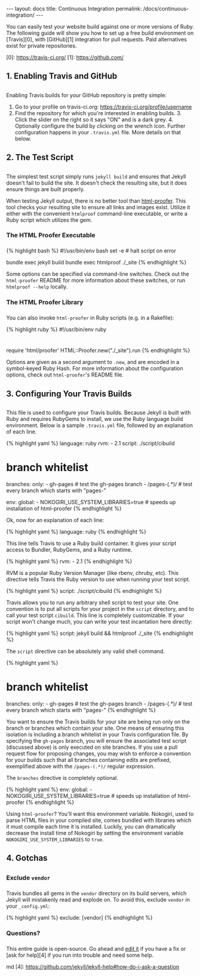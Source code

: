 --- layout: docs title: Continuous Integration permalink:
/docs/continuous-integration/ ---

You can easily test your website build against one or more versions of Ruby. The
following guide will show you how to set up a free build environment on
[Travis][0], with [GitHub][1] integration for pull requests. Paid alternatives
exist for private repositories.

[0]: https://travis-ci.org/ [1]: https://github.com/

## 1. Enabling Travis and GitHub
## 
Enabling Travis builds for your GitHub repository is pretty simple:

1. Go to your profile on travis-ci.org: https://travis-ci.org/profile/username
2. Find the repository for which you're interested in enabling builds. 3. Click
the slider on the right so it says "ON" and is a dark grey. 4. Optionally
configure the build by clicking on the wrench icon. Further configuration
happens in your `.travis.yml` file. More details on that below.

## 2. The Test Script
## 
The simplest test script simply runs `jekyll build` and ensures that Jekyll
doesn't fail to build the site. It doesn't check the resulting site, but it does
ensure things are built properly.

When testing Jekyll output, there is no better tool than [html-proofer][2]. This
tool checks your resulting site to ensure all links and images exist. Utilize it
either with the convenient `htmlproof` command-line executable, or write a Ruby
script which utilizes the gem.

### The HTML Proofer Executable
### 
{% highlight bash %}
#!/usr/bin/env bash
set -e # halt script on error

bundle exec jekyll build bundle exec htmlproof ./_site {% endhighlight %}

Some options can be specified via command-line switches. Check out the
`html-proofer` README for more information about these switches, or run
`htmlproof --help` locally.

### The HTML Proofer Library
### 
You can also invoke `html-proofer` in Ruby scripts (e.g. in a Rakefile):

{% highlight ruby %}
#!/usr/bin/env ruby
#
require 'html/proofer' HTML::Proofer.new("./_site").run {% endhighlight %}

Options are given as a second argument to `.new`, and are encoded in a
symbol-keyed Ruby Hash. For more information about the configuration options,
check out `html-proofer`'s README file.

[2]: https://github.com/gjtorikian/html-proofer

## 3. Configuring Your Travis Builds
## 
This file is used to configure your Travis builds. Because Jekyll is built with
Ruby and requires RubyGems to install, we use the Ruby language build
environment. Below is a sample `.travis.yml` file, followed by an explanation of
each line.

{% highlight yaml %} language: ruby rvm: - 2.1 script: ./script/cibuild

# branch whitelist
branches: only: - gh-pages     # test the gh-pages branch - /pages-(.*)/ # test
every branch which starts with "pages-"

env: global: - NOKOGIRI_USE_SYSTEM_LIBRARIES=true # speeds up installation of
html-proofer {% endhighlight %}

Ok, now for an explanation of each line:

{% highlight yaml %} language: ruby {% endhighlight %}

This line tells Travis to use a Ruby build container. It gives your script
access to Bundler, RubyGems, and a Ruby runtime.

{% highlight yaml %} rvm: - 2.1 {% endhighlight %}

RVM is a popular Ruby Version Manager (like rbenv, chruby, etc). This directive
tells Travis the Ruby version to use when running your test script.

{% highlight yaml %} script: ./script/cibuild {% endhighlight %}

Travis allows you to run any arbitrary shell script to test your site. One
convention is to put all scripts for your project in the `script` directory, and
to call your test script `cibuild`. This line is completely customizable. If
your script won't change much, you can write your test incantation here
directly:

{% highlight yaml %} script: jekyll build && htmlproof ./_site {% endhighlight
%}

The `script` directive can be absolutely any valid shell command.

{% highlight yaml %}
# branch whitelist
branches: only: - gh-pages     # test the gh-pages branch - /pages-(.*)/ # test
every branch which starts with "pages-" {% endhighlight %}

You want to ensure the Travis builds for your site are being run only on the
branch or branches which contain your site. One means of ensuring this isolation
is including a branch whitelist in your Travis configuration file. By specifying
the `gh-pages` branch, you will ensure the associated test script (discussed
above) is only executed on site branches. If you use a pull request flow for
proposing changes, you may wish to enforce a convention for your builds such
that all branches containing edits are prefixed, exemplified above with the
`/pages-(.*)/` regular expression.

The `branches` directive is completely optional.

{% highlight yaml %} env: global: - NOKOGIRI_USE_SYSTEM_LIBRARIES=true # speeds
up installation of html-proofer {% endhighlight %}

Using `html-proofer`? You'll want this environment variable. Nokogiri, used to
parse HTML files in your compiled site, comes bundled with libraries which it
must compile each time it is installed. Luckily, you can dramatically decrease
the install time of Nokogiri by setting the environment variable
`NOKOGIRI_USE_SYSTEM_LIBRARIES` to `true`.

## 4. Gotchas
## 
### Exclude `vendor`
### 
Travis bundles all gems in the `vendor` directory on its build servers, which
Jekyll will mistakenly read and explode on. To avoid this, exclude `vendor` in
your `_config.yml`:

{% highlight yaml %} exclude: [vendor] {% endhighlight %}

### Questions?
### 
This entire guide is open-source. Go ahead and [edit it][3] if you have a fix or
[ask for help][4] if you run into trouble and need some help.

[3]:
https://github.com/jekyll/jekyll/edit/master/site/_docs/continuous-integration.
md [4]: https://github.com/jekyll/jekyll-help#how-do-i-ask-a-question
